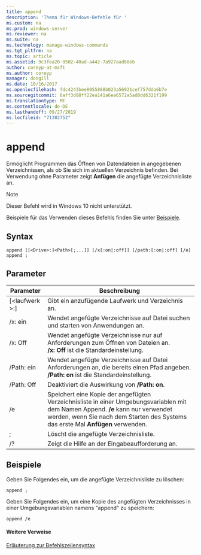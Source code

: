 ```yaml
---
title: append
description: 'Thema für Windows-Befehle für '
ms.custom: na
ms.prod: windows-server
ms.reviewer: na
ms.suite: na
ms.technology: manage-windows-commands
ms.tgt_pltfrm: na
ms.topic: article
ms.assetid: 9c3fea20-9502-40ad-a442-7a927aad88eb
author: coreyp-at-msft
ms.author: coreyp
manager: dongill
ms.date: 10/16/2017
ms.openlocfilehash: fdc4243bee8055888b023a56921cef757dda6b7e
ms.sourcegitcommit: 6aff3d88ff22ea141a6ea6572a5ad8dd6321f199
ms.translationtype: MT
ms.contentlocale: de-DE
ms.lasthandoff: 09/27/2019
ms.locfileid: "71382752"
---
```

# <a name="append"></a>append



Ermöglicht Programmen das Öffnen von Datendateien in angegebenen Verzeichnissen, als ob Sie sich im aktuellen Verzeichnis befinden. Bei Verwendung ohne Parameter zeigt **Anfügen** die angefügte Verzeichnisliste an.

> [!NOTE]
> Dieser Befehl wird in Windows 10 nicht unterstützt.
>

Beispiele für das Verwenden dieses Befehls finden Sie unter [Beispiele](#BKMK_examples).

## <a name="syntax"></a>Syntax

```
append [[<Drive>:]<Path>[;...]] [/x[:on|:off]] [/path:[:on|:off] [/e] 
append ;
```

## <a name="parameters"></a>Parameter

|     Parameter     |                                                                                 Beschreibung                                                                                 |
|-------------------|-----------------------------------------------------------------------------------------------------------------------------------------------------------------------------|
| [\<laufwerk >:] <Path> |                                                                 Gibt ein anzufügende Laufwerk und Verzeichnis an.                                                                  |
|       /x: ein       |                                                  Wendet angefügte Verzeichnisse auf Datei suchen und starten von Anwendungen an.                                                  |
|      /x: Off       |                                     Wendet angefügte Verzeichnisse nur auf Anforderungen zum Öffnen von Dateien an.</br>**/x: Off** ist die Standardeinstellung.                                     |
|     /Path: ein      |                               Wendet angefügte Verzeichnisse auf Datei Anforderungen an, die bereits einen Pfad angeben. **/Path: on** ist die Standardeinstellung.                               |
|     /Path: Off     |                                                                    Deaktiviert die Auswirkung von **/Path: on**.                                                                    |
|        /e         | Speichert eine Kopie der angefügten Verzeichnisliste in einer Umgebungsvariablen mit dem Namen Append. **/e** kann nur verwendet werden, wenn Sie nach dem Starten des Systems das erste Mal **Anfügen** verwenden. |
|         ;         |                                                                     Löscht die angefügte Verzeichnisliste.                                                                     |
|        /?         |                                                                    Zeigt die Hilfe an der Eingabeaufforderung an.                                                                     |

## <a name="BKMK_examples"></a>Beispiele

Geben Sie Folgendes ein, um die angefügte Verzeichnisliste zu löschen:
```
append ;
```
Geben Sie Folgendes ein, um eine Kopie des angefügten Verzeichnisses in einer Umgebungsvariablen namens "append" zu speichern:
```
append /e
```

#### <a name="additional-references"></a>Weitere Verweise

[Erläuterung zur Befehlszeilensyntax](command-line-syntax-key.md)
